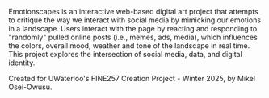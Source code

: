 Emotionscapes is an interactive web-based digital art project that attempts to critique the way we interact with social media by mimicking our emotions in a landscape. Users interact with the page by reacting and responding to "randomly" pulled online posts (i.e., memes, ads, media), which influences the colors, overall mood, weather and tone of the landscape in real time. This project explores the intersection of social media, data, and digital identity.

Created for UWaterloo's FINE257 Creation Project - Winter 2025, by Mikel Osei-Owusu.
